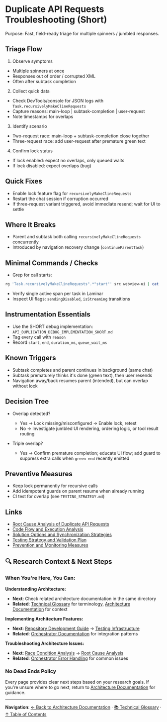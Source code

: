 # Duplicate API Requests Troubleshooting (Short)

Purpose: Fast, field-ready triage for multiple spinners / jumbled responses.

## Triage Flow

1. Observe symptoms

- Multiple spinners at once
- Responses out of order / corrupted XML
- Often after subtask completion

2. Collect quick data

- Check DevTools/console for JSON logs with `Task.recursivelyMakeClineRequests`
- Capture reasons: main-loop | subtask-completion | user-request
- Note timestamps for overlaps

3. Identify scenario

- Two-request race: main-loop + subtask-completion close together
- Three-request race: add user-request after premature green text

4. Confirm lock status

- If lock enabled: expect no overlaps, only queued waits
- If lock disabled: expect overlaps (bug)

## Quick Fixes

- Enable lock feature flag for `recursivelyMakeClineRequests`
- Restart the chat session if corruption occurred
- If three-request variant triggered, avoid immediate resend; wait for UI to settle

## Where It Breaks

- Parent and subtask both calling `recursivelyMakeClineRequests` concurrently
- Introduced by navigation recovery change (`continueParentTask`)

## Minimal Commands / Checks

- Grep for call starts:

```bash
rg 'Task.recursivelyMakeClineRequests".*"start"' src webview-ui | cat
```

- Verify single active span per task in Laminar
- Inspect UI flags: `sendingDisabled`, `isStreaming` transitions

## Instrumentation Essentials

- Use the SHORT debug implementation: `API_DUPLICATION_DEBUG_IMPLEMENTATION_SHORT.md`
- Tag every call with `reason`
- Record `start`, `end`, `duration_ms`, `queue_wait_ms`

## Known Triggers

- Subtask completes and parent continues in background (same chat)
- Subtask prematurely thinks it's done (green text), then user resends
- Navigation away/back resumes parent (intended), but can overlap without lock

## Decision Tree

- Overlap detected?

    - Yes → Lock missing/misconfigured → Enable lock, retest
    - No → Investigate jumbled UI rendering, ordering logic, or tool result routing

- Triple overlap?
    - Yes → Confirm premature completion; educate UI flow; add guard to suppress extra calls when `green end` recently emitted

## Preventive Measures

- Keep lock permanently for recursive calls
- Add idempotent guards on parent resume when already running
- CI test for overlap (see `TESTING_STRATEGY.md`)

## Links

- [Root Cause Analysis of Duplicate API Requests](./race-condition/ROOT_CAUSE_ANALYSIS.md)
- [Code Flow and Execution Analysis](./race-condition/CODE_FLOW_ANALYSIS.md)
- [Solution Options and Synchronization Strategies](./race-condition/SOLUTION_RECOMMENDATIONS.md)
- [Testing Strategy and Validation Plan](./race-condition/TESTING_STRATEGY.md)
- [Prevention and Monitoring Measures](./race-condition/PREVENTION_MEASURES.md)

## 🔍 Research Context & Next Steps

### When You're Here, You Can:

**Understanding Architecture:**

- **Next**: Check related architecture documentation in the same directory
- **Related**: [Technical Glossary](../../GLOSSARY.md) for terminology, [Architecture Documentation](README.md) for context

**Implementing Architecture Features:**

- **Next**: [Repository Development Guide](./repository/DEVELOPMENT_GUIDE.md) → [Testing Infrastructure](./repository/TESTING_INFRASTRUCTURE.md)
- **Related**: [Orchestrator Documentation](../orchestrator/README.md) for integration patterns

**Troubleshooting Architecture Issues:**

- **Next**: [Race Condition Analysis](./race-condition/README.md) → [Root Cause Analysis](./race-condition/ROOT_CAUSE_ANALYSIS.md)
- **Related**: [Orchestrator Error Handling](../orchestrator/ORCHESTRATOR_ERROR_HANDLING.md) for common issues

### No Dead Ends Policy

Every page provides clear next steps based on your research goals. If you're unsure where to go next, return to [Architecture Documentation](README.md) for guidance.

---

**Navigation**: [← Back to Architecture Documentation](README.md) · [📚 Technical Glossary](../../GLOSSARY.md) · [↑ Table of Contents](#research-context--next-steps)

